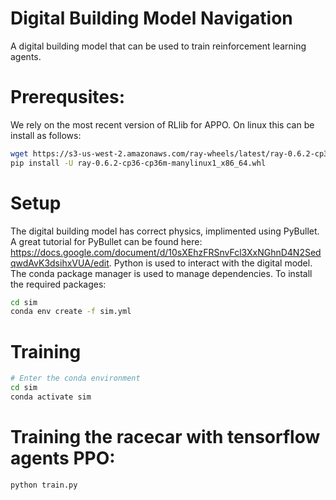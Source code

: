 # Digital Building Model Navigation

A digital building model that can be used to train reinforcement learning agents.

# Prerequsites:
We rely on the most recent version of RLlib for APPO.
On linux this can be install as follows:

```sh
wget https://s3-us-west-2.amazonaws.com/ray-wheels/latest/ray-0.6.2-cp36-cp36m-manylinux1_x86_64.whl
pip install -U ray-0.6.2-cp36-cp36m-manylinux1_x86_64.whl
```

# Setup
The digital building model has correct physics, implimented using PyBullet. A great tutorial for
PyBullet can be found here: https://docs.google.com/document/d/10sXEhzFRSnvFcl3XxNGhnD4N2SedqwdAvK3dsihxVUA/edit.
Python is used to interact with the digital model. The conda package manager is used to
manage dependencies. To install the required packages:

```sh
cd sim
conda env create -f sim.yml
```

# Training

```sh
# Enter the conda environment
cd sim
conda activate sim
```

# Training the racecar with tensorflow agents PPO:
```sh
python train.py
```